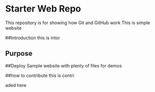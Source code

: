 # Starter Web Repo

This repository is for showing how Git and GitHub work
This is simple website

##Introduction
this  is intor

## Purpose
##Deploy
Sample website with plenty of files for demos

##how to contribute
this is contri

aded  here